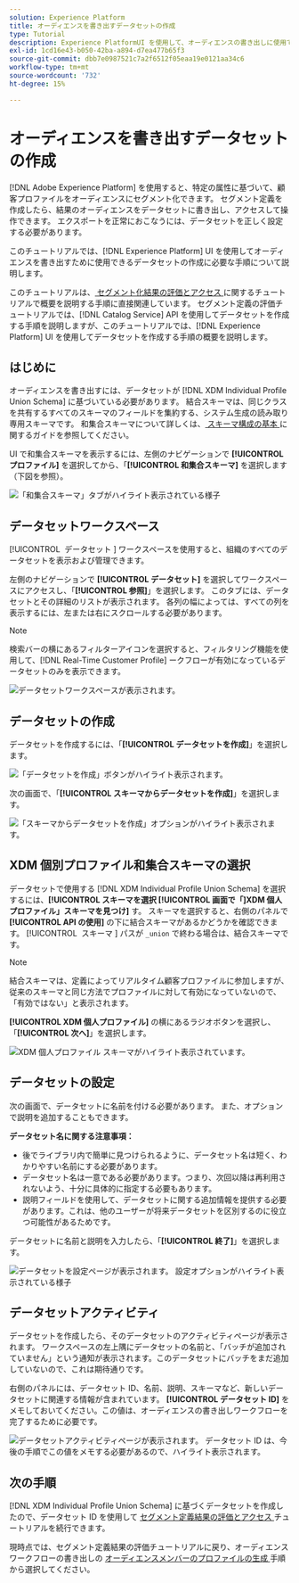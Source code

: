 ```yaml
---
solution: Experience Platform
title: オーディエンスを書き出すデータセットの作成
type: Tutorial
description: Experience PlatformUI を使用して、オーディエンスの書き出しに使用できるデータセットを作成する方法を説明します。
exl-id: 1cd16e43-b050-42ba-a894-d7ea477b65f3
source-git-commit: dbb7e0987521c7a2f6512f05eaa19e0121aa34c6
workflow-type: tm+mt
source-wordcount: '732'
ht-degree: 15%

---
```


# オーディエンスを書き出すデータセットの作成

[!DNL Adobe Experience Platform] を使用すると、特定の属性に基づいて、顧客プロファイルをオーディエンスにセグメント化できます。 セグメント定義を作成したら、結果のオーディエンスをデータセットに書き出し、アクセスして操作できます。 エクスポートを正常におこなうには、データセットを正しく設定する必要があります。

このチュートリアルでは、[!DNL Experience Platform] UI を使用してオーディエンスを書き出すために使用できるデータセットの作成に必要な手順について説明します。

このチュートリアルは、[ セグメント化結果の評価とアクセス ](./evaluate-a-segment.md) に関するチュートリアルで概要を説明する手順に直接関連しています。 セグメント定義の評価チュートリアルでは、[!DNL Catalog Service] API を使用してデータセットを作成する手順を説明しますが、このチュートリアルでは、[!DNL Experience Platform] UI を使用してデータセットを作成する手順の概要を説明します。

## はじめに

オーディエンスを書き出すには、データセットが [!DNL XDM Individual Profile Union Schema] に基づいている必要があります。 結合スキーマは、同じクラスを共有するすべてのスキーマのフィールドを集約する、システム生成の読み取り専用スキーマです。 和集合スキーマについて詳しくは、[ スキーマ構成の基本 ](../../xdm/schema/composition.md#union) に関するガイドを参照してください。

UI で和集合スキーマを表示するには、左側のナビゲーションで **[!UICONTROL プロファイル]** を選択してから、「**[!UICONTROL 和集合スキーマ]** を選択します（下図を参照）。

![ 「和集合スキーマ」タブがハイライト表示されている様子 ](../images/tutorials/segment-export-dataset/union.png)

## データセットワークスペース

[!UICONTROL &#x200B; データセット &#x200B;] ワークスペースを使用すると、組織のすべてのデータセットを表示および管理できます。

左側のナビゲーションで **[!UICONTROL データセット]** を選択してワークスペースにアクセスし、「**[!UICONTROL 参照]**」を選択します。 このタブには、データセットとその詳細のリストが表示されます。 各列の幅によっては、すべての列を表示するには、左または右にスクロールする必要があります。

>[!NOTE]
>
>検索バーの横にあるフィルターアイコンを選択すると、フィルタリング機能を使用して、[!DNL Real-Time Customer Profile] ークフローが有効になっているデータセットのみを表示できます。

![ データセットワークスペースが表示されます。](../images/tutorials/segment-export-dataset/browse.png)

## データセットの作成

データセットを作成するには、「**[!UICONTROL データセットを作成]**」を選択します。

![ 「データセットを作成」ボタンがハイライト表示されます。](../images/tutorials/segment-export-dataset/create-dataset.png)

次の画面で、「**[!UICONTROL スキーマからデータセットを作成]**」を選択します。

![ 「スキーマからデータセットを作成」オプションがハイライト表示されます。](../images/tutorials/segment-export-dataset/create-from-schema.png)

## XDM 個別プロファイル和集合スキーマの選択

データセットで使用する [!DNL XDM Individual Profile Union Schema] を選択するには、**[!UICONTROL スキーマを選択 [!UICONTROL &#x200B; 画面で「]XDM 個人プロファイル」スキーマを見つけ]** す。 スキーマを選択すると、右側のパネルで **[!UICONTROL API の使用]** の下に結合スキーマがあるかどうかを確認できます。 [!UICONTROL &#x200B; スキーマ &#x200B;] パスが `_union` で終わる場合は、結合スキーマです。

>[!NOTE]
>
>結合スキーマは、定義によってリアルタイム顧客プロファイルに参加しますが、従来のスキーマと同じ方法でプロファイルに対して有効になっていないので、「有効ではない」と表示されます。

**[!UICONTROL XDM 個人プロファイル]** の横にあるラジオボタンを選択し、「**[!UICONTROL 次へ]**」を選択します。

![XDM 個人プロファイル スキーマがハイライト表示されています。](../images/tutorials/segment-export-dataset/select-schema.png)

## データセットの設定

次の画面で、データセットに名前を付ける必要があります。 また、オプションで説明を追加することもできます。

**データセット名に関する注意事項：**

* 後でライブラリ内で簡単に見つけられるように、データセット名は短く、わかりやすい名前にする必要があります。
* データセット名は一意である必要があります。つまり、次回以降は再利用されないよう、十分に具体的に指定する必要もあります。
* 説明フィールドを使用して、データセットに関する追加情報を提供する必要があります。これは、他のユーザーが将来データセットを区別するのに役立つ可能性があるためです。

データセットに名前と説明を入力したら、「**[!UICONTROL 終了]**」を選択します。

![ データセットを設定ページが表示されます。 設定オプションがハイライト表示されている様子 ](../images/tutorials/segment-export-dataset/configure-dataset.png)

## データセットアクティビティ

データセットを作成したら、そのデータセットのアクティビティページが表示されます。 ワークスペースの左上隅にデータセットの名前と、「バッチが追加されていません」という通知が表示されます。このデータセットにバッチをまだ追加していないので、これは期待通りです。

右側のパネルには、データセット ID、名前、説明、スキーマなど、新しいデータセットに関連する情報が含まれています。 **[!UICONTROL データセット ID]** をメモしておいてください。この値は、オーディエンスの書き出しワークフローを完了するために必要です。

![ データセットアクティビティページが表示されます。 データセット ID は、今後の手順でこの値をメモする必要があるので、ハイライト表示されます。](../images/tutorials/segment-export-dataset/activity.png)

## 次の手順

[!DNL XDM Individual Profile Union Schema] に基づくデータセットを作成したので、データセット ID を使用して [ セグメント定義結果の評価とアクセス ](./evaluate-a-segment.md) チュートリアルを続行できます。

現時点では、セグメント定義結果の評価チュートリアルに戻り、オーディエンスワークフローの書き出しの [ オーディエンスメンバーのプロファイルの生成 ](./evaluate-a-segment.md#generate-profiles) 手順から選択してください。
